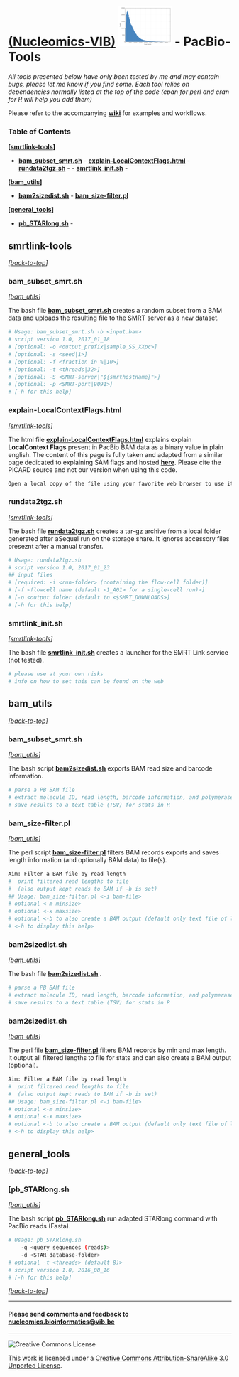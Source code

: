 [(Nucleomics-VIB)](https://github.com/Nucleomics-VIB)
![pacbio-tools](pictures/pacbio_icon.png) - PacBio-Tools
==========

*All tools presented below have only been tested by me and may contain bugs, please let me know if you find some. Each tool relies on dependencies normally listed at the top of the code (cpan for perl and cran for R will help you add them)*

Please refer to the accompanying **[wiki](https://github.com/Nucleomics-VIB/pacbio-tools/wiki)** for examples and workflows.

### Table of Contents

**[[smrtlink-tools](#smrtlink-tools)]**

- **[bam_subset_smrt.sh](#bam_subset_smrtsh)** - **[explain-LocalContextFlags.html](#explain-localcontextflagshtml)** - **[rundata2tgz.sh](#rundata2tgzsh)** - - **[smrtlink_init.sh](#smrtlink_initsh)** -

**[[bam_utils](#bam_utils)]**

- **[bam2sizedist.sh](#bam2sizedistsh)** - **[bam_size-filter.pl](#bam_size-filterpl)**

**[[general_tools](#general_tools)]**

- **[pb_STARlong.sh](#pb_STARlongsh)** - 


## smrtlink-tools
*[[back-to-top](#top)]*  

### **bam_subset_smrt.sh**
*[[bam_utils](#bam_utils)]*

The bash file **[bam_subset_smrt.sh](/smrtlink-tools/bam_subset_smrt.sh)** creates a  random subset from a BAM data and uploads the resulting file to the SMRT server as a new dataset.
```bash
# Usage: bam_subset_smrt.sh -b <input.bam>
# script version 1.0, 2017_01_18
# [optional: -o <output_prefix|sample_SS_XXpc>]
# [optional: -s <seed|1>]
# [optional: -f <fraction in %|10>]
# [optional: -t <threads|32>]
# [optional: -S <SMRT-server|"${smrthostname}">]
# [optional: -p <SMRT-port|9091>]
# [-h for this help]
```

### **explain-LocalContextFlags.html**
*[[smrtlink-tools](#smrtlink-tools)]*

The html file **[explain-LocalContextFlags.html](/smrtlink-tools/bam_subset_smrt.sh)** explains explain **LocalContext Flags** present in PacBio BAM data as a binary value in plain english. The content of this page is fully taken and adapted from a similar page dedicated to explaining SAM flags and hosted **<a href="http://picard.sourceforge.net/explain-flags.html">here</a>**. Please cite the PICARD source and not our version when using this code.
```bash
Open a local copy of the file using your favorite web browser to use it
```

### **rundata2tgz.sh**
*[[smrtlink-tools](#smrtlink-tools)]*

The bash file **[rundata2tgz.sh](/smrtlink-tools/rundata2tgz.sh)** creates a tar-gz archive from a local folder generated after aSequel run on the storage share. It ignores accessory files preseznt after a manual transfer.
```bash
# Usage: rundata2tgz.sh
# script version 1.0, 2017_01_23
## input files
# [required: -i <run-folder> (containing the flow-cell folder)]
# [-f <flowcell name (default <1_A01> for a single-cell run)>]
# [-o <output folder (default to <$SMRT_DOWNLOADS>]
# [-h for this help]
```
### **smrtlink_init.sh**
*[[smrtlink-tools](#smrtlink-tools)]*

The bash file **[smrtlink_init.sh](/smrtlink-tools/smrtlink_init.sh)** creates a launcher for the SMRT Link service (not tested).
```bash
# please use at your own risks
# info on how to set this can be found on the web
```

## bam_utils
*[[back-to-top](#top)]*  

### **bam_subset_smrt.sh**
*[[bam_utils](#bam_utils)]*

The bash script **[bam2sizedist.sh](bam_utils/bam2sizedist.sh)** exports BAM read size and barcode information.
```bash
# parse a PB BAM file
# extract molecule ID, read length, barcode information, and polymerase coordinates
# save results to a text table (TSV) for stats in R
```

### **bam_size-filter.pl**
*[[bam_utils](#bam_utils)]*

The perl script **[bam_size-filter.pl](bam_utils/bam_size-filter.pl)** filters BAM records exports and saves length information (and optionally BAM data) to file(s).
```bash
Aim: Filter a BAM file by read length
#  print filtered read lengths to file
#  (also output kept reads to BAM if -b is set)
## Usage: bam_size-filter.pl <-i bam-file>
# optional <-m minsize>
# optional <-x maxsize>
# optional <-b to also create a BAM output (default only text file of lengths)>
# <-h to display this help>
```

### **bam2sizedist.sh**
*[[bam_utils](#bam_utils)]*

The bash file **[bam2sizedist.sh](/bam_utils/bam2sizedist.sh)** .
```bash
# parse a PB BAM file
# extract molecule ID, read length, barcode information, and polymerase coordinates
# save results to a text table (TSV) for stats in R
```

### **bam2sizedist.sh**
*[[bam_utils](#bam_utils)]*

The perl file **[bam_size-filter.pl](/bam_utils/bam_size-filter.pl)** filters BAM records by min and max length. It output all filtered lengths to file for stats and can also create a BAM output (optional).
```bash
Aim: Filter a BAM file by read length
#  print filtered read lengths to file
#  (also output kept reads to BAM if -b is set)
## Usage: bam_size-filter.pl <-i bam-file>
# optional <-m minsize>
# optional <-x maxsize>
# optional <-b to also create a BAM output (default only text file of lengths)>
# <-h to display this help>
```

## general_tools
*[[back-to-top](#top)]*  

### **[pb_STARlong.sh**
*[[bam_utils](#bam_utils)]*

The bash script **[pb_STARlong.sh](bam_utils/pb_STARlong.sh)** run adapted STARlong command with PacBio reads (Fasta).
```bash
# Usage: pb_STARlong.sh 
	-q <query sequences (reads)> 
	-d <STAR_database-folder>
# optional -t <threads> (default 8)>
# script version 1.0, 2016_08_16
# [-h for this help]
```





*[[back-to-top](#top)]*  

<hr>

<h4>Please send comments and feedback to <a href="mailto:nucleomics.bioinformatics@vib.be">nucleomics.bioinformatics@vib.be</a></h4>

<hr>

![Creative Commons License](http://i.creativecommons.org/l/by-sa/3.0/88x31.png?raw=true)

This work is licensed under a [Creative Commons Attribution-ShareAlike 3.0 Unported License](http://creativecommons.org/licenses/by-sa/3.0/).
